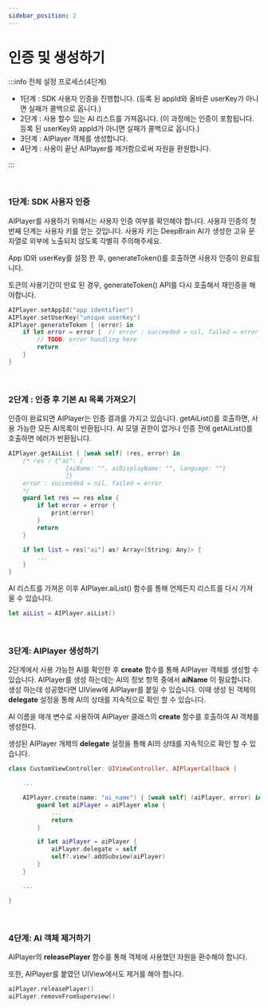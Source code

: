 ```yaml
---
sidebar_position: 2
---
```


# 인증 및 생성하기

:::info 전체 설정 프로세스(4단계)

- 1단계 : SDK 사용자 인증을 진행합니다. (등록 된 appId와 올바른 userKey가 아니면 실패가 콜백으로 옵니다.)
- 2단계 : 사용 할수 있는 AI 리스트를 가져옵니다. (이 과정에는 인증이 포함됩니다. 등록 된 userKey와 appId가 아니면 실패가 콜백으로 옵니다.)
- 3단계 : AIPlayer 객체를 생성합니다.
- 4단계 : 사용이 끝난 AIPlayer를 제거함으로써 자원을 환원합니다.

:::

<br/>

### 1단계: SDK 사용자 인증

AIPlayer를 사용하기 위해서는 사용자 인증 여부를 확인해야 합니다. 사용자 인증의 첫 번째 단계는 사용자 키를 얻는 것입니다. 사용자 키는 DeepBrain AI가 생성한 고유 문자열로 외부에 노출되지 않도록 각별히 주의해주세요.

App ID와 userKey를 설정 한 후, generateToken()를 호출하면 사용자 인증이 완료됩니다.

토큰의 사용기간이 만료 된 경우, generateToken() API를 다시 호출해서 재인증을 해야합니다.

```swift
AIPlayer.setAppId("app identifier")
AIPlayer.setUserKey("unique userKey")
AIPlayer.generateToken { (error) in
    if let error = error {  // error : succeeded = nil, failed = error
        // TODO: error handling here
        return
    }
}
```


<br/>

### 2단계 : 인증 후 기본 AI 목록 가져오기

인증이 완료되면 AIPlayer는 인증 결과를 가지고 있습니다. getAiList()를 호출하면, 사용 가능한 모든 AI목록이 반환됩니다. AI 모델 권한이 없거나 인증 전에 getAiList()를 호출하면 에러가 반환됩니다.

```swift
AIPlayer.getAiList { [weak self] (res, error) in
    /* res : {"ai": [
                {aiName: "", aiDisplayName: "", language: ""}
                ]}
    error : succeeded = nil, failed = error
    */
    guard let res == res else {
        if let error = error {
            print(error)
        }
        return
    }

    if let list = res["ai"] as? Array<[String: Any]> {
        ...
    }
}
```

AI 리스트를 가져온 이후 AIPlayer.aiList() 함수를 통해 언제든지 리스트를 다시 가져 올 수 있습니다.

```swift
let aiList = AIPlayer.aiList()
```


<br/>

### 3단계: AIPlayer 생성하기

2단계에서 사용 가능한 AI를 확인한 후 **create** 함수를 통해 AIPlayer 객체를 생성할 수 있습니다. AIPlayer를 생성 하는데는 AI의 정보 항목 중에서 **aiName** 이 필요합니다. 생성 하는데 성공했다면 UIView에 AIPlayer를 붙일 수 있습니다. 이때 생성 된 객체의 **delegate** 설정을 통해 AI의 상태를 지속적으로 확인 할 수 있습니다.

AI 이름을 매개 변수로 사용하여 AIPlayer 클래스의 **create** 함수를 호출하여 AI 객체를 생성한다.

생성된 AIPlayer 개체의 **delegate** 설정을 통해 AI의 상태를 지속적으로 확인 할 수 있습니다.

```swift
class CustomViewController: UIViewController, AIPlayerCallback {

 	...

  	AIPlayer.create(name: "ai_name") { [weak self] (aiPlayer, error) in
	  	guard let aiPlayer = aiPlayer else {
	  		...
	  		return
	  	}

	  	if let aiPlayer = aiPlayer {
	  		aiPlayer.delegate = self
	  		self?.view?.addSubview(aiPlayer)
	  	}
	}

	...

}

```


<br/>

### 4단계: AI 객체 제거하기

AIPlayer의 **releasePlayer** 함수를 통해 객체에 사용했던 자원을 환수해야 합니다.

또한, AIPlayer를 붙였던 UIView에서도 제거를 해야 합니다.

```swift
aiPlayer.releasePlayer()
aiPlayer.removeFromSuperview()
```
